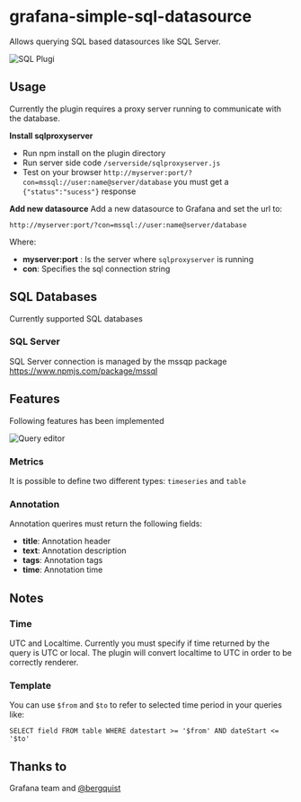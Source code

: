 # grafana-simple-sql-datasource

Allows querying SQL based datasources like SQL Server.

![SQL Plugi](https://raw.githubusercontent.com/gbrian/grafana-simple-sql-datasource/master/overview.png "Query editor")


## Usage
Currently the plugin requires a proxy server running to communicate with the database.

**Install sqlproxyserver**

 * Run npm install on the plugin directory
 * Run server side code `/serverside/sqlproxyserver.js`
 * Test on your browser `http://myserver:port/?con=mssql://user:name@server/database` you must get a `{"status":"sucess"}` response

**Add new datasource**
Add a new datasource to Grafana and set the url to:

````
http://myserver:port/?con=mssql://user:name@server/database
````

Where:

 * **myserver:port** : Is the server where `sqlproxyserver` is running
 * **con**: Specifies the sql connection string

## SQL Databases
Currently supported SQL databases

### SQL Server
SQL Server connection is managed by the mssqp package https://www.npmjs.com/package/mssql  
  
## Features
Following features has been implemented

![Query editor](https://raw.githubusercontent.com/gbrian/grafana-simple-sql-datasource/master/query_editor.png "Query editor")

### Metrics
It is possible to define two different types: `timeseries` and `table`

### Annotation
Annotation querires must return the following fields:
 
 * **title**: Annotation header
 * **text**:  Annotation description
 * **tags**: Annotation tags
 * **time**: Annotation time

## Notes
### Time
UTC and Localtime. Currently you must specify if time returned by the query is UTC or local. 
The plugin will convert localtime to UTC in order to be correctly renderer.
### Template
You can use `$from` and `$to` to refer to selected time period in your queries like:

````
SELECT field FROM table WHERE datestart >= '$from' AND dateStart <= '$to'
```` 

## Thanks to
Grafana team and [@bergquist](https://github.com/bergquist)
 

